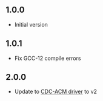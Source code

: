 ## 1.0.0
- Initial version

## 1.0.1
- Fix GCC-12 compile errors

## 2.0.0
- Update to [CDC-ACM driver](https://components.espressif.com/components/espressif/usb_host_cdc_acm) to v2
